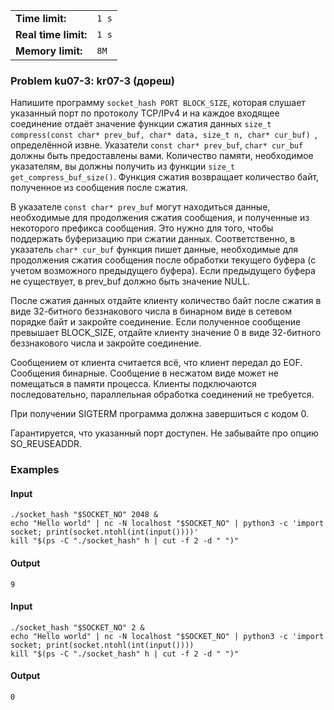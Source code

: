 |                      |       |
|----------------------|-------|
| **Time limit:**      | `1 s` |
| **Real time limit:** | `1 s` |
| **Memory limit:**    | `8M`  |


### Problem ku07-3: kr07-3 (дореш)

Напишите программу `socket_hash PORT BLOCK_SIZE`, которая слушает указанный порт по протоколу
TCP/IPv4 и на каждое входящее соединение отдаёт значение функции сжатия данных `size_t
compress(const char* prev_buf, char* data, size_t n, char* cur_buf) `, определённой извне. Указатели
`const char* prev_buf`, `char* cur_buf` должны быть предоставлены вами. Количество памяти,
необходимое указателям, вы должны получить из функции `size_t get_compress_buf_size()`. Функция
сжатия возвращает количество байт, полученное из сообщения после сжатия.

В указателе `const char* prev_buf` могут находиться данные, необходимые для продолжения сжатия
сообщения, и полученные из некоторого префикса сообщения. Это нужно для того, чтобы поддержать
буферизацию при сжатии данных. Соответственно, в указатель `char* cur_buf` функция пишет данные,
необходимые для продолжения сжатия сообщения после обработки текущего буфера (с учетом возможного
предыдущего буфера). Если предыдущего буфера не существует, в prev_buf должно быть значение NULL.

После сжатия данных отдайте клиенту количество байт после сжатия в виде 32-битного беззнакового
числа в бинарном виде в сетевом порядке байт и закройте соединение. Если полученное сообщение
превышает BLOCK_SIZE, отдайте клиенту значение 0 в виде 32-битного беззнакового числа и закройте
соединение.

Сообщением от клиента считается всё, что клиент передал до EOF. Сообщения бинарные. Сообщение в
несжатом виде может не помещаться в памяти процесса. Клиенты подключаются последовательно,
параллельная обработка соединений не требуется.

При получении SIGTERM программа должна завершиться с кодом 0.

Гарантируется, что указанный порт доступен. Не забывайте про опцию SO_REUSEADDR.

### Examples

#### Input

    
    
    ./socket_hash "$SOCKET_NO" 2048 &
    echo "Hello world" | nc -N localhost "$SOCKET_NO" | python3 -c 'import socket; print(socket.ntohl(int(input())))'
    kill "$(ps -C "./socket_hash" h | cut -f 2 -d " ")"

#### Output

    
    
    9

#### Input

    
    
    ./socket_hash "$SOCKET_NO" 2 &
    echo "Hello world" | nc -N localhost "$SOCKET_NO" | python3 -c 'import socket; print(socket.ntohl(int(input())))
    kill "$(ps -C "./socket_hash" h | cut -f 2 -d " ")"

#### Output

    
    
    0

